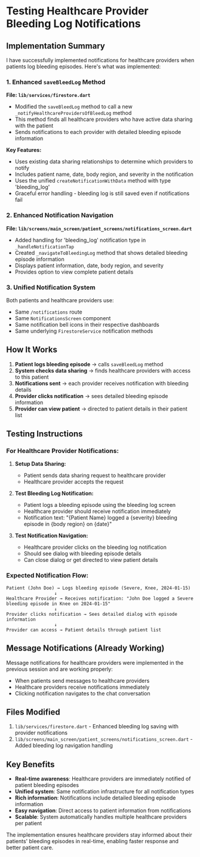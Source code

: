 # Testing Healthcare Provider Bleeding Log Notifications

## Implementation Summary

I have successfully implemented notifications for healthcare providers when patients log bleeding episodes. Here's what was implemented:

### 1. Enhanced `saveBleedLog` Method

**File: `lib/services/firestore.dart`**

- Modified the `saveBleedLog` method to call a new `_notifyHealthcareProvidersOfBleedLog` method
- This method finds all healthcare providers who have active data sharing with the patient
- Sends notifications to each provider with detailed bleeding episode information

**Key Features:**
- Uses existing data sharing relationships to determine which providers to notify
- Includes patient name, date, body region, and severity in the notification
- Uses the unified `createNotificationWithData` method with type 'bleeding_log'
- Graceful error handling - bleeding log is still saved even if notifications fail

### 2. Enhanced Notification Navigation

**File: `lib/screens/main_screen/patient_screens/notifications_screen.dart`**

- Added handling for 'bleeding_log' notification type in `_handleNotificationTap`
- Created `_navigateToBleedingLog` method that shows detailed bleeding episode information
- Displays patient information, date, body region, and severity
- Provides option to view complete patient details

### 3. Unified Notification System

Both patients and healthcare providers use:
- Same `/notifications` route
- Same `NotificationsScreen` component
- Same notification bell icons in their respective dashboards
- Same underlying `FirestoreService` notification methods

## How It Works

1. **Patient logs bleeding episode** → calls `saveBleedLog` method
2. **System checks data sharing** → finds healthcare providers with access to this patient
3. **Notifications sent** → each provider receives notification with bleeding details
4. **Provider clicks notification** → sees detailed bleeding episode information
5. **Provider can view patient** → directed to patient details in their patient list

## Testing Instructions

### For Healthcare Provider Notifications:

1. **Setup Data Sharing:**
   - Patient sends data sharing request to healthcare provider
   - Healthcare provider accepts the request

2. **Test Bleeding Log Notification:**
   - Patient logs a bleeding episode using the bleeding log screen
   - Healthcare provider should receive notification immediately
   - Notification text: "{Patient Name} logged a {severity} bleeding episode in {body region} on {date}"

3. **Test Notification Navigation:**
   - Healthcare provider clicks on the bleeding log notification
   - Should see dialog with bleeding episode details
   - Can close dialog or get directed to view patient details

### Expected Notification Flow:

```
Patient (John Doe) → Logs bleeding episode (Severe, Knee, 2024-01-15)
                  ↓
Healthcare Provider → Receives notification: "John Doe logged a Severe bleeding episode in Knee on 2024-01-15"
                  ↓
Provider clicks notification → Sees detailed dialog with episode information
                  ↓
Provider can access → Patient details through patient list
```

## Message Notifications (Already Working)

Message notifications for healthcare providers were implemented in the previous session and are working properly:

- When patients send messages to healthcare providers
- Healthcare providers receive notifications immediately
- Clicking notification navigates to the chat conversation

## Files Modified

1. `lib/services/firestore.dart` - Enhanced bleeding log saving with provider notifications
2. `lib/screens/main_screen/patient_screens/notifications_screen.dart` - Added bleeding log navigation handling

## Key Benefits

- **Real-time awareness**: Healthcare providers are immediately notified of patient bleeding episodes
- **Unified system**: Same notification infrastructure for all notification types
- **Rich information**: Notifications include detailed bleeding episode information
- **Easy navigation**: Direct access to patient information from notifications
- **Scalable**: System automatically handles multiple healthcare providers per patient

The implementation ensures healthcare providers stay informed about their patients' bleeding episodes in real-time, enabling faster response and better patient care.
